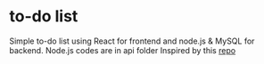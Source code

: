 # to-do list

Simple to-do list using React for frontend and node.js & MySQL for backend.
Node.js codes are in api folder
Inspired by this [repo](https://github.com/Hesammousavi/todos-react)
 
